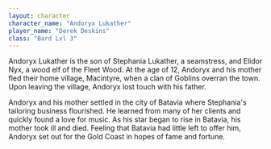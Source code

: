 ```yaml
---
layout: character
character_name: "Andoryx Lukather"
player_name: "Derek Deskins"
class: "Bard Lvl 3"
---
```

Andoryx Lukather is the son of Stephania Lukather, a seamstress, and Elidor Nyx, a wood elf of the Fleet Wood. At the age of 12, Andoryx and his mother fled their home village, Macintyre, when a clan of Goblins overran the town. Upon leaving the village, Andoryx lost touch with his father.

Andoryx and his mother settled in the city of Batavia where Stephania's tailoring business flourished. He learned from many of her clients and quickly found a love for music. As his star began to rise in Batavia, his mother took ill and died. Feeling that Batavia had little left to offer him, Andoryx set out for the Gold Coast in hopes of fame and fortune.
